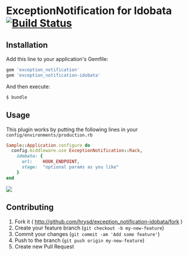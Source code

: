 # ExceptionNotification for Idobata [![Build Status](https://travis-ci.org/hrysd/exception_notification-idobata.png?branch=master)](https://travis-ci.org/hrysd/exception_notification-idobata)

## Installation

Add this line to your application's Gemfile:

```ruby
gem 'exception_notification'
gem 'exception_notification-idobata'
```
And then execute:

```
$ bundle
```

## Usage

This plugin works by putting the following lines in your `config/environments/production.rb`

```ruby
Sample::Application.configure do
  config.middleware.use ExceptionNotification::Rack,
    idobata: {
      url:    HOOK_ENDPOINT,
      stage:  "optional params as you like"
    }
end
```

![](https://f.cloud.github.com/assets/1663465/2419367/38329928-ab5c-11e3-8137-c9969848e52f.png)

## Contributing

1. Fork it ( http://github.com/hrysd/exception_notification-idobata/fork )
2. Create your feature branch (`git checkout -b my-new-feature`)
3. Commit your changes (`git commit -am 'Add some feature'`)
4. Push to the branch (`git push origin my-new-feature`)
5. Create new Pull Request

